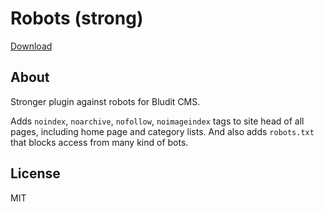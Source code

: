 # Robots (strong)

[Download](https://github.com/sakanafurai/robots-strong/releases/download/1.0.0/robots-strong.zip)

## About
Stronger plugin against robots for Bludit CMS.

Adds ```noindex```, ```noarchive```, ```nofollow```, ```noimageindex``` tags to site head of all pages, including home page and category lists.
And also adds ```robots.txt``` that blocks access from many kind of bots. 

## License
MIT
